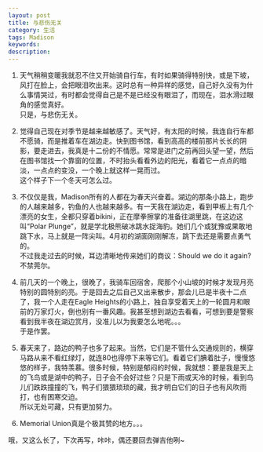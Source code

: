 ```yaml
---
layout: post
title: 与悲伤无关
category: 生活
tags: Madison
keywords: 
description: 
---
```

1. 天气稍稍变暖我就忍不住又开始骑自行车，有时如果骑得特别快，或是下坡，风打在脸上，会把眼泪吹出来。这时总有一种异样的感觉，自己好久没有为什么事情哭过，有时都会觉得自己是不是已经没有眼泪了，而现在，泪水滑过眼角的感觉真好。  
只是，与悲伤无关。

2. 觉得自己现在对季节是越来越敏感了。天气好，有太阳的时候，我连自行车都不愿骑，而是推着车在湖边走。快到图书馆，看到高高的楼前那片长长的阴影，要走进去，我真是十二份的不情愿。常常是进门之前再回头望一望，然后在图书馆找一个靠窗的位置，不时抬头看看外边的阳光，看着它一点点的暗淡，一点点的变没，一个晚上就这样一晃而过。  
这个样子下一个冬天可怎么过。

3. 不仅仅是我，Madison所有的人都在为春天兴奋着。湖边的那条小路上，跑步的人越来越多，钓鱼的人也越来越多。有一天我在湖边走，看到甲板上有几个漂亮的女生，全都只穿着bikini，正在摩拳擦掌的准备往湖里跳，在这边这叫“Polar Plunge”，就是学北极熊破冰跳水捉海豹。她们几个或犹豫或果敢地跳下水，马上就是一阵尖叫。4月初的湖面刚刚解冻，跳下去还是需要点勇气的。  
不过我走过去的时候，耳边清晰地传来她们的商议：Should we do it again?  
不禁莞尔。

4. 前几天的一个晚上，很晚了，我骑车回宿舍，爬那个小山坡的时候才发现月亮特别的圆特别的亮。于是回去之后自己又出来散步，那会儿已是半夜十二点了，我一个人走在Eagle Heights的小路上，独自享受着天上的一轮圆月和眼前的万家灯火，倒也别有一番风趣。我甚至想到湖边去看看，可想到要是警察看到我半夜在湖边赏月，没准儿以为我要怎么地呢。。。  
于是作罢。

5. 春天来了，路边的鸭子也多了起来。当然，它们是不管什么交通规则的，横穿马路从来不看红绿灯，就连80也得停下来等它们。看着它们腆着肚子，慢慢悠悠的样子，我特羡慕。很多时候，特别是郁闷的时候，我就想：要是我是天上的飞鸟或是湖中的鸭子，日子会不会好过些？只是下雨或天冷的时候，看到鸟儿们跌跌撞撞的飞，鸭子们猥猥琐琐的藏，我才明白它们的日子也有风吹雨打，也有困寒交迫。  
所以无处可藏，只有更加努力。

6. Memorial Union真是个极其赞的地方。。。

哦，又这么长了，下次再写，咔咔，偶还要回去弹吉他咧~
